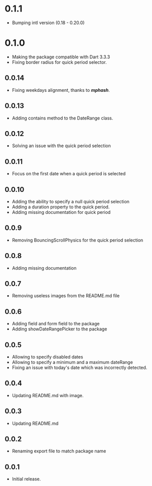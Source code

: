 # 0.1.1

- Bumping intl version (0.18 - 0.20.0)

# 0.1.0

- Making the package compatible with Dart 3.3.3 
- Fixing border radius for quick period selector.

## 0.0.14

* Fixing weekdays alignment, thanks to **_mphash_**.

## 0.0.13

* Adding contains method to the DateRange class.

## 0.0.12

* Solving an issue with the quick period selection

## 0.0.11

* Focus on the first date when a quick period is selected


## 0.0.10

* Adding the ability to specify a null quick period selection
* Adding a duration property to the quick period.
* Adding missing documentation for quick period

## 0.0.9

* Removing BouncingScrollPhysics for the quick period selection

## 0.0.8

* Adding missing documentation

## 0.0.7

* Removing useless images from the README.md file

## 0.0.6

* Adding field and form field to the package
* Adding showDateRangePicker to the package

## 0.0.5

* Allowing to specify disabled dates
* Allowing to specify a minimum and a maximum dateRange
* Fixing an issue with today's date which was incorrectly detected.

## 0.0.4

* Updating README.md with image.

## 0.0.3

* Updating README.md 

## 0.0.2

* Renaming export file to match package name

## 0.0.1

* Initial release.
